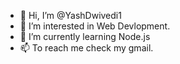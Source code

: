 - 👋 Hi, I’m @YashDwivedi1
- 👀 I’m interested in Web Devlopment. 
- 🌱 I’m currently learning Node.js
- 📫 To reach me check my gmail. 

<!---
YashDwivedi1/YashDwivedi1 is a ✨ special ✨ repository because its `README.md` (this file) appears on your GitHub profile.
You can click the Preview link to take a look at your changes.
--->
